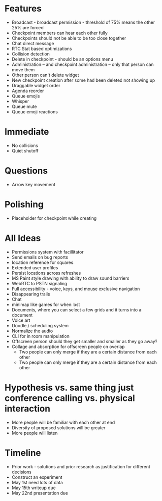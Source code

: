 # Features
* Broadcast - broadcast permission - threshold of 75% means the other 25% are forced
* Checkpoint members can hear each other fully
* Checkpoints should not be able to be too close together
* Chat direct message
* RTC Stat based optimizations
* Collision detection
* Delete in checkpoint - should be an options menu
* Administration – and checkpoint administration – only that person can move them
* Other person can't delete widget
* New checkpoint creation after some had been deleted not showing up
* Draggable widget order
* Agenda reorder
* Queue emojis
* Whisper
* Queue mute
* Queue emoji reactions

# Immediate
* No collisions
* Quiet shutoff

# Questions
* Arrow key movement

# Polishing
* Placeholder for checkpoint while creating

# All Ideas
* Permissions system with facillitator
* Send emails on bug reports
* location reference for squares
* Extended user profiles
* Persist locations across refreshes
* MS Paint style drawing with ability to draw sound barriers
* WebRTC to PSTN signaling
* Full accessibility - voice, keys, and mouse exclusive navigation
* Disappearing trails
* Chat
* minimap like games for when lost
* Documents, where you can select a few grids and it turns into a document
* Voice art
* Doodle / scheduling system
* Normalize the audio
* CLI for in room manipulation
* Offscreen person should they get smaller and smaller as they go away?
* Collage and absorption for offscreen people on overlap
  * Two people can only merge if they are a certain distance from each other
  * Two people can only merge if they are a certain distance from each other

# Hypothesis vs. same thing just conference calling vs. physical interaction
* More people will be familiar with each other at end
* Diversity of proposed solutions will be greater
* More people will listen

# Timeline
* Prior work - solutions and prior research as justification for different
    decisions
* Construct an experiment
* May 1st need lots of data
* May 15th writeup due
* May 22nd presentation due
